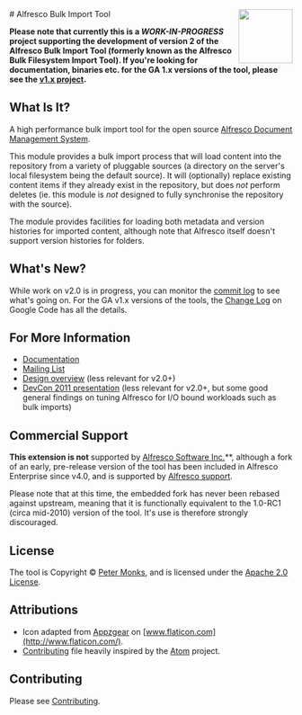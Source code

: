 <img align="right" width="96px" height="96px" src="https://raw.github.com/pmonks/alfresco-bulk-import/master/icon.png">
# Alfresco Bulk Import Tool

**Please note that currently this is a *WORK-IN-PROGRESS* project supporting the
development of version 2 of the Alfresco Bulk Import Tool (formerly known as the
Alfresco Bulk Filesystem Import Tool).  If you're looking for documentation,
binaries etc. for the GA 1.x versions of the tool, please see the
[v1.x project](https://github.com/pmonks/alfresco-bulk-filesystem-import).**

## What Is It?
A high performance bulk import tool for the open source [Alfresco Document
Management System](http://www.alfresco.org/).

This module provides a bulk import process that will load content into the
repository from a variety of pluggable sources (a directory on the server's
local filesystem being the default source).  It will (optionally) replace
existing content items if they already exist in the repository, but does _not_
perform deletes (ie. this module is _not_ designed to fully synchronise the
repository with the source).

The module provides facilities for loading both metadata and version histories
for imported content, although note that Alfresco itself doesn't support version
histories for folders.

## What's New?
While work on v2.0 is in progress, you can monitor the
[commit log](https://github.com/pmonks/alfresco-bulk-import/commits/master) to
see what's going on.
For the GA v1.x versions of the tools, the
[Change Log](http://code.google.com/p/alfresco-bulk-filesystem-import/wiki/ChangeLog)
on Google Code has all the details.

## For More Information
 * [Documentation](https://github.com/pmonks/alfresco-bulk-import/wiki/Documentation)
 * [Mailing List](https://groups.google.com/forum/#!forum/alfresco-bulk-filesystem-import)
 * [Design overview](http://blogs.alfresco.com/wp/pmonks/2009/10/22/bulk-import-from-a-filesystem/) (less relevant for v2.0+)
 * [DevCon 2011 presentation](http://www.slideshare.net/alfresco/taking-your-bulk-content-ingestions-to-the-next-level) (less relevant for v2.0+, but some good general findings on tuning Alfresco for I/O bound workloads such as bulk imports)

## Commercial Support
**This extension is not** supported by
[Alfresco Software Inc.](http://www.alfresco.com/)**, although a fork of an early,
pre-release version of the tool has been included in Alfresco Enterprise since
v4.0, and is supported by [Alfresco support](http://support.alfresco.com).

Please note that at this time, the embedded fork has never been rebased against
upstream, meaning that it is functionally equivalent to the 1.0-RC1 (circa
mid-2010) version of the tool.  It's use is therefore strongly discouraged.

## License
The tool is Copyright © [Peter Monks](mailto:pmonks@gmail.com), and is licensed under the [Apache 2.0 License](http://www.apache.org/licenses/LICENSE-2.0.html).

## Attributions
 * Icon adapted from [Appzgear](http://www.flaticon.com/free-icon/arrow-pointing-down-a-container_26007) on [www.flaticon.com](http://www.flaticon.com/).
 * [Contributing](CONTRIBUTING.md) file heavily inspired by the [Atom](https://github.com/atom/atom/blob/master/CONTRIBUTING.md) project.

## Contributing
Please see [Contributing](CONTRIBUTING.md).
